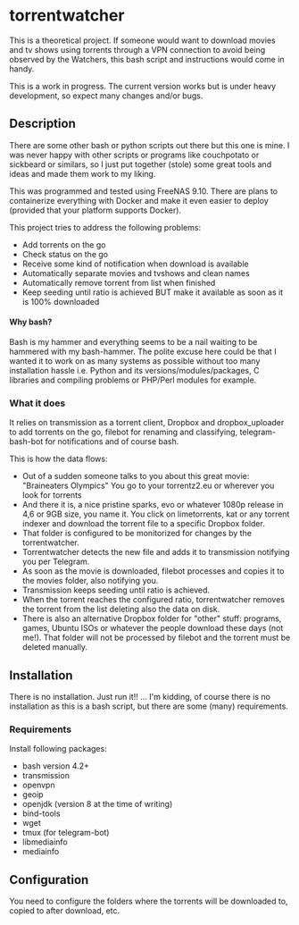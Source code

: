 # torrentwatcher
This is a theoretical project. If someone would want to download movies and tv shows using torrents through a VPN connection to avoid being observed by the Watchers, this bash script and instructions would come in handy. 

This is a work in progress. The current version works but is under heavy development, so expect many changes and/or bugs. 

## Description
There are some other bash or python scripts out there but this one is mine. I was never happy with other scripts or programs like couchpotato or sickbeard or similars, so I just put together (stole) some great tools and ideas and made them work to my liking. 

This was programmed and tested using FreeNAS 9.10. There are plans to containerize everything with Docker and make it even easier to deploy (provided that your platform supports Docker). 

This project tries to address the following problems:
 - Add torrents on the go
 - Check status on the go
 - Receive some kind of notification when download is available
 - Automatically separate movies and tvshows and clean names
 - Automatically remove torrent from list when finished
 - Keep seeding until ratio is achieved BUT make it available as soon as it is 100% downloaded

#### Why bash?
Bash is my hammer and everything seems to be a nail waiting to be hammered with my bash-hammer. The polite excuse here could be that I wanted it to work on as many systems as possible without too many installation hassle i.e. Python and its versions/modules/packages, C libraries and compiling problems or PHP/Perl modules for example. 

### What it does
It relies on transmission as a torrent client, Dropbox and dropbox_uploader to add torrents on the go, filebot for renaming and classifying, telegram-bash-bot for notifications and of course bash.

This is how the data flows:
 - Out of a sudden someone talks to you about this great movie: "Braineaters Olympics" You go to your torrentz2.eu or wherever you look for torrents 
 - And there it is, a nice pristine sparks, evo or whatever 1080p release in 4,6 or 9GB size, you name it. You click on limetorrents, kat or any torrent indexer and download the torrent file to a specific Dropbox folder. 
 - That folder is configured to be monitorized for changes by the torrentwatcher. 
 - Torrentwatcher detects the new file and adds it to transmission notifying you per Telegram. 
 - As soon as the movie is downloaded, filebot processes and copies it to the movies folder, also notifying you. 
 - Transmission keeps seeding until ratio is achieved. 
 - When the torrent reaches the configured ratio, torrentwatcher removes the torrent from the list deleting also the data on disk. 
 - There is also an alternative Dropbox folder for "other" stuff: programs, games, Ubuntu ISOs or whatever the people download these days (not me!). That folder will not be processed by filebot and the torrent must be deleted manually. 

## Installation
There is no installation. Just run it!! ... I'm kidding, of course there is no installation as this is a bash script, but there are some (many) requirements. 
### Requirements
Install following packages:
 - bash version 4.2+
 - transmission
 - openvpn
 - geoip
 - openjdk (version 8 at the time of writing)
 - bind-tools
 - wget
 - tmux (for telegram-bot)
 - libmediainfo
 - mediainfo

## Configuration
You need to configure the folders where the torrents will be downloaded to, copied to after download, etc. 
